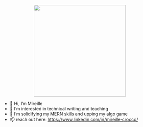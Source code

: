 <div id="header" align="center"> 
<img src="https://media.giphy.com/media/dbtDDSvWErdf2/giphy.gif" width="300" />
</div>

- 👋 Hi, I’m Mireille
- 👀 I’m interested in technical writing and teaching
- 🌱 I’m solidifying my MERN skills and upping my algo game
- 📫 reach out here: https://www.linkedin.com/in/mireille-crocco/

<!---
Mireille13/Mireille13 is a ✨ special ✨ repository because its `README.md` (this file) appears on your GitHub profile.
You can click the Preview link to take a look at your changes.
--->
